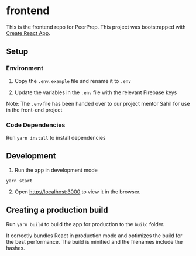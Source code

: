 # frontend

This is the frontend repo for PeerPrep. This project was bootstrapped with [Create React App](https://github.com/facebook/create-react-app).

## Setup

### Environment

1. Copy the `.env.example` file and rename it to `.env`

2. Update the variables in the `.env` file with the relevant Firebase keys

Note: The `.env` file has been handed over to our project mentor Sahil for use in the front-end project

### Code Dependencies

Run `yarn install` to install dependencies

## Development

1. Run the app in development mode

```
yarn start
```

2. Open [http://localhost:3000](http://localhost:3000) to view it in the browser.

## Creating a production build

Run `yarn build` to build the app for production to the `build` folder.

It correctly bundles React in production mode and optimizes the build for the best performance. The build is minified and the filenames include the hashes.

